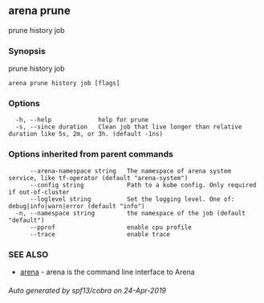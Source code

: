 ## arena prune

prune history job

### Synopsis

prune history job

```
arena prune history job [flags]
```

### Options

```
  -h, --help             help for prune
  -s, --since duration   Clean job that live longer than relative duration like 5s, 2m, or 3h. (default -1ns)
```

### Options inherited from parent commands

```
      --arena-namespace string   The namespace of arena system service, like tf-operator (default "arena-system")
      --config string            Path to a kube config. Only required if out-of-cluster
      --loglevel string          Set the logging level. One of: debug|info|warn|error (default "info")
  -n, --namespace string         the namespace of the job (default "default")
      --pprof                    enable cpu profile
      --trace                    enable trace
```

### SEE ALSO

* [arena](arena.md)	 - arena is the command line interface to Arena

###### Auto generated by spf13/cobra on 24-Apr-2019
